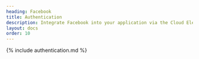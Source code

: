 ```yaml
---
heading: Facebook
title: Authentication
description: Integrate Facebook into your application via the Cloud Elements APIs.
layout: docs
order: 10
---
```


{% include authentication.md %}

